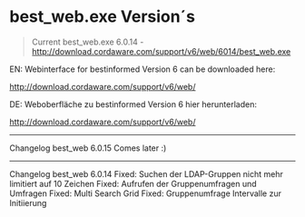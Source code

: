 # best_web.exe Version´s

> Current best_web.exe 6.0.14 - http://download.cordaware.com/support/v6/web/6014/best_web.exe


EN: Webinterface for bestinformed Version 6 can be downloaded here:

http://download.cordaware.com/support/v6/web/

DE: Weboberfläche zu bestinformed Version 6 hier herunterladen:

http://download.cordaware.com/support/v6/web/


------------------
Changelog best_web 6.0.15
Comes later :)

---
Changelog best_web 6.0.14
Fixed: Suchen der LDAP-Gruppen nicht mehr limitiert auf 10 Zeichen
Fixed: Aufrufen der Gruppenumfragen und Umfragen
Fixed: Multi Search Grid
Fixed: Gruppenumfrage Intervalle zur Initiierung